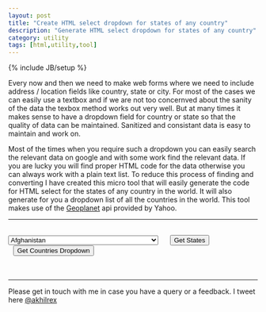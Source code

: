 ```yaml
---
layout: post
title: "Create HTML select dropdown for states of any country"
description: "Generate HTML select dropdown for states of any country"
category: utility
tags: [html,utility,tool]
---
```

{% include JB/setup %}

Every now and then we need to make web forms where we need to include address / location fields like country, state or city. For most of the cases we can easily use a textbox and if we are not too concernved about the sanity of the data the texbox method works out very well. But at many times it makes sense to have a dropdown field for country or state so that the quality of data can be maintained. Sanitized and consistant data is easy to maintain and work on. 

Most of the times when you require such a dropdown you can easily search the relevant data on google and with some work find the relevant data. If you are lucky you will find proper HTML code for the data otherwise you can always work with a plain text list. To reduce this process of finding and converting I have created this micro tool that will easily generate the code for HTML select for the states of any country in the world. It will also generate for you a dropdown list of all the countries in the world. This tool makes use of the 
<a href="http://developer.yahoo.com/geo/geoplanet/guide/" target="_blank">Geoplanet</a> api provided by Yahoo.


<script type="text/javascript" src="http://cdnjs.cloudflare.com/ajax/libs/jquery/1.8.3/jquery.min.js" >
</script>
<script type="text/javascript" src="http://cdnjs.cloudflare.com/ajax/libs/underscore.js/1.4.3/underscore-min.js" >
</script>
<script type="text/javascript" src="/assets/files/js/states.js" >
</script>
    
<hr>
<br>    
<select id="countries">
<option value='23424739'>Afghanistan</option>
<option value='12577865'>Aland Islands</option>
<option value='23424742'>Albania</option>
<option value='23424740'>Algeria</option>
<option value='23424746'>American Samoa</option>
<option value='23424744'>Andorra</option>
<option value='23424745'>Angola</option>
<option value='23424751'>Anguilla</option>
<option value='28289409'>Antarctica</option>
<option value='23424737'>Antigua and Barbuda</option>
<option value='23424747'>Argentina</option>
<option value='23424743'>Armenia</option>
<option value='23424736'>Aruba</option>
<option value='23424748'>Australia</option>
<option value='23424750'>Austria</option>
<option value='23424741'>Azerbaijan</option>
<option value='23424753'>Bahrain</option>
<option value='23424759'>Bangladesh</option>
<option value='23424754'>Barbados</option>
<option value='23424765'>Belarus</option>
<option value='23424757'>Belgium</option>
<option value='23424760'>Belize</option>
<option value='23424764'>Benin</option>
<option value='23424756'>Bermuda</option>
<option value='23424770'>Bhutan</option>
<option value='23424762'>Bolivia</option>
<option value='23424761'>Bosnia and Herzegovina</option>
<option value='23424755'>Botswana</option>
<option value='28289410'>Bouvet Island</option>
<option value='23424768'>Brazil</option>
<option value='23424849'>British Indian Ocean Territory</option>
<option value='23424983'>British Virgin Islands</option>
<option value='23424773'>Brunei</option>
<option value='23424771'>Bulgaria</option>
<option value='23424978'>Burkina Faso</option>
<option value='23424774'>Burundi</option>
<option value='23424776'>Cambodia</option>
<option value='23424785'>Cameroon</option>
<option value='23424775'>Canada</option>
<option value='23424794'>Cape Verde</option>
<option value='56558056'>Caribbean Netherlands</option>
<option value='23424783'>Cayman Islands</option>
<option value='23424792'>Central African Republic</option>
<option value='23424782'>Chile</option>
<option value='23424781'>China</option>
<option value='23424869'>Christmas Island</option>
<option value='23424784'>Cocos (Keeling) Islands</option>
<option value='23424787'>Colombia</option>
<option value='23424786'>Comoros</option>
<option value='23424779'>Congo</option>
<option value='23424795'>Cook Islands</option>
<option value='23424791'>Costa Rica</option>
<option value='23424843'>Croatia</option>
<option value='23424793'>Cuba</option>
<option value='56558057'>Curacao</option>
<option value='26812346'>Cyprus</option>
<option value='23424810'>Czech Republic</option>
<option value='23424780'>Democratic Republic of Congo</option>
<option value='23424796'>Denmark</option>
<option value='23424928'>Disputed Territory</option>
<option value='23424797'>Djibouti</option>
<option value='23424798'>Dominica</option>
<option value='23424800'>Dominican Republic</option>
<option value='23424968'>East Timor</option>
<option value='23424801'>Ecuador</option>
<option value='23424802'>Egypt</option>
<option value='23424807'>El Salvador</option>
<option value='23424804'>Equatorial Guinea</option>
<option value='23424806'>Eritrea</option>
<option value='23424805'>Estonia</option>
<option value='23424808'>Ethiopia</option>
<option value='23424814'>Falkland Islands</option>
<option value='23424816'>Faroe Islands</option>
<option value='23424815'>Federated States of Micronesia</option>
<option value='23424813'>Fiji</option>
<option value='23424812'>Finland</option>
<option value='23424819'>France</option>
<option value='23424811'>French Guiana</option>
<option value='23424817'>French Polynesia</option>
<option value='23424822'>Gabon</option>
<option value='23424823'>Georgia</option>
<option value='23424829'>Germany</option>
<option value='23424824'>Ghana</option>
<option value='23424825'>Gibraltar</option>
<option value='23424833'>Greece</option>
<option value='23424828'>Greenland</option>
<option value='23424826'>Grenada</option>
<option value='23424831'>Guadeloupe</option>
<option value='23424832'>Guam</option>
<option value='23424834'>Guatemala</option>
<option value='23424835'>Guinea</option>
<option value='23424929'>Guinea-Bissau</option>
<option value='23424836'>Guyana</option>
<option value='23424839'>Haiti</option>
<option value='28289411'>Heard Island and McDonald Islands</option>
<option value='23424841'>Honduras</option>
<option value='24865698'>Hong Kong</option>
<option value='23424844'>Hungary</option>
<option value='23424845'>Iceland</option>
<option value='23424848'>India</option>
<option value='23424846'>Indonesia</option>
<option value='23424851'>Iran</option>
<option value='23424855'>Iraq</option>
<option value='23424998'>Iraq-Saudi Arabia Neutral Zone</option>
<option value='23424803'>Ireland</option>
<option value='23424852'>Israel</option>
<option value='23424853'>Italy</option>
<option value='23424854'>Ivory Coast</option>
<option value='23424858'>Jamaica</option>
<option value='23424856'>Japan</option>
<option value='23424860'>Jordan</option>
<option value='23424871'>Kazakhstan</option>
<option value='23424863'>Kenya</option>
<option value='23424867'>Kiribati</option>
<option value='23424870'>Kuwait</option>
<option value='23424864'>Kyrgyzstan</option>
<option value='23424872'>Laos</option>
<option value='23424874'>Latvia</option>
<option value='23424873'>Lebanon</option>
<option value='23424880'>Lesotho</option>
<option value='23424876'>Liberia</option>
<option value='23424882'>Libya</option>
<option value='23424879'>Liechtenstein</option>
<option value='23424875'>Lithuania</option>
<option value='23424881'>Luxembourg</option>
<option value='20070017'>Macau</option>
<option value='23424890'>Macedonia</option>
<option value='23424883'>Madagascar</option>
<option value='23424889'>Malawi</option>
<option value='23424901'>Malaysia</option>
<option value='23424899'>Maldives</option>
<option value='23424891'>Mali</option>
<option value='23424897'>Malta</option>
<option value='23424932'>Marshall Islands</option>
<option value='23424884'>Martinique</option>
<option value='23424896'>Mauritania</option>
<option value='23424894'>Mauritius</option>
<option value='23424886'>Mayotte</option>
<option value='23424900'>Mexico</option>
<option value='23424885'>Moldova</option>
<option value='23424892'>Monaco</option>
<option value='23424887'>Mongolia</option>
<option value='20069817'>Montenegro</option>
<option value='23424888'>Montserrat</option>
<option value='23424893'>Morocco</option>
<option value='23424902'>Mozambique</option>
<option value='23424763'>Myanmar</option>
<option value='23424987'>Namibia</option>
<option value='23424912'>Nauru</option>
<option value='23424911'>Nepal</option>
<option value='23424909'>Netherlands</option>
<option value='23424903'>New Caledonia</option>
<option value='23424916'>New Zealand</option>
<option value='23424915'>Nicaragua</option>
<option value='23424906'>Niger</option>
<option value='23424908'>Nigeria</option>
<option value='23424904'>Niue</option>
<option value='23424905'>Norfolk Island</option>
<option value='23424865'>North Korea</option>
<option value='23424788'>Northern Mariana Islands</option>
<option value='23424910'>Norway</option>
<option value='23424898'>Oman</option>
<option value='23424922'>Pakistan</option>
<option value='23424927'>Palau</option>
<option value='28289408'>Palestine</option>
<option value='23424924'>Panama</option>
<option value='23424926'>Papua New Guinea</option>
<option value='23424917'>Paraguay</option>
<option value='23424919'>Peru</option>
<option value='23424934'>Philippines</option>
<option value='23424918'>Pitcairn Islands</option>
<option value='23424923'>Poland</option>
<option value='23424925'>Portugal</option>
<option value='23424935'>Puerto Rico</option>
<option value='23424930'>Qatar</option>
<option value='23424931'>Reunion</option>
<option value='23424933'>Romania</option>
<option value='23424936'>Russia</option>
<option value='23424937'>Rwanda</option>
<option value='56042304'>Saint Barthelemy</option>
<option value='23424940'>Saint Kitts and Nevis</option>
<option value='23424981'>Saint Vincent and the Grenadines</option>
<option value='56042305'>Saint-Martin</option>
<option value='23424939'>Saint-Pierre-Et-Miquelon</option>
<option value='23424992'>Samoa</option>
<option value='23424947'>San Marino</option>
<option value='23424966'>Sao Tome E Principe</option>
<option value='23424938'>Saudi Arabia</option>
<option value='23424943'>Senegal</option>
<option value='20069818'>Serbia</option>
<option value='23424941'>Seychelles</option>
<option value='23424946'>Sierra Leone</option>
<option value='23424948'>Singapore</option>
<option value='56558058'>Sint Maarten</option>
<option value='23424877'>Slovakia</option>
<option value='23424945'>Slovenia</option>
<option value='23424766'>Solomon Islands</option>
<option value='23424949'>Somalia</option>
<option value='23424942'>South Africa</option>
<option value='23424955'>South Georgia and the South Sandwich Islands</option>
<option value='23424868'>South Korea</option>
<option value='23424950'>Spain</option>
<option value='23424921'>Spratly Islands</option>
<option value='23424778'>Sri Lanka</option>
<option value='23424944'>St Helena Ascension and Tristan da Cunha</option>
<option value='23424951'>St. Lucia</option>
<option value='23424952'>Sudan</option>
<option value='23424913'>Suriname</option>
<option value='28289413'>Svalbard and Jan Mayen</option>
<option value='23424993'>Swaziland</option>
<option value='23424954'>Sweden</option>
<option value='23424957'>Switzerland</option>
<option value='23424956'>Syria</option>
<option value='23424971'>Taiwan</option>
<option value='23424961'>Tajikistan</option>
<option value='23424973'>Tanzania</option>
<option value='23424777'>Tchad</option>
<option value='28289406'>Terres Australes Et Antarctiques Francaises</option>
<option value='23424960'>Thailand</option>
<option value='23424758'>The Bahamas</option>
<option value='23424821'>The Gambia</option>
<option value='56558055'>The Republic of South Sudan</option>
<option value='23424965'>Togo</option>
<option value='23424963'>Tokelau</option>
<option value='23424964'>Tonga</option>
<option value='23424958'>Trinidad and Tobago</option>
<option value='23424967'>Tunisia</option>
<option value='23424969'>Turkey</option>
<option value='23424972'>Turkmenistan</option>
<option value='23424962'>Turks and Caicos Islands</option>
<option value='23424970'>Tuvalu</option>
<option value='23424985'>US Virgin Islands</option>
<option value='23424974'>Uganda</option>
<option value='23424976'>Ukraine</option>
<option value='23424738'>United Arab Emirates</option>
<option value='23424975'>United Kingdom</option>
<option value='23424997'>United Nations Neutral Zone</option>
<option value='23424977'>United States</option>
<option value='28289407'>United States Minor Outlying Islands</option>
<option value='23424979'>Uruguay</option>
<option value='23424980'>Uzbekistan</option>
<option value='23424907'>Vanuatu</option>
<option value='23424986'>Vatican City</option>
<option value='23424982'>Venezuela</option>
<option value='23424984'>Vietnam</option>
<option value='23424989'>Wallis-Et-Futuna</option>
<option value='23424990'>Western Sahara</option>
<option value='23425002'>Yemen</option>
<option value='23425003'>Zambia</option>
<option value='23425004'>Zimbabwe</option>
</select>
<button id="getStates" style="margin-left:20px">Get States</button>
<button id="getCountries" style="margin-left:10px">Get Countries Dropdown</button>

<br>
<br>

<table style="width:100%;display:none" class="output">
<tr>
<td id="live" style="min-width:200px">
<span>
Sample Dropdown:
</span>
<br>
</td>
<td>
<textarea id="copy" rows="15" style="width:100%" readonly="readonly">
</textarea>
</td>
</tr>
</table>
<br>
<hr>

Please get in touch with me in case you have a query or a feedback. I tweet here [@akhilrex](http://twitter.com/akhilrex)

